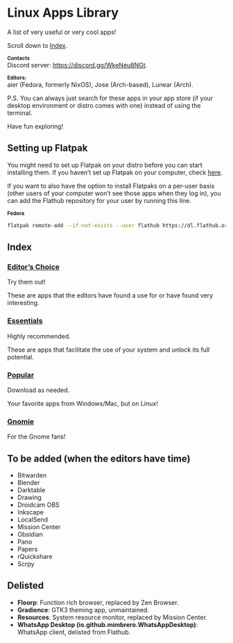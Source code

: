# Linux Apps Library

A list of very useful or very cool apps!

Scroll down to [Index](#index).

**<sub>Contacts</sub>**\
Discord server: https://discord.gg/WkeNeu8NGt.

**<sub>Editors:</sub>**\
aier (Fedora, formerly NixOS), Jose (Arch-based), Lunear (Arch).

P.S. You can always just search for these apps in your app store (if your desktop environment or distro comes with one) instead of using the terminal.

Have fun exploring!

## Setting up Flatpak

You might need to set up Flatpak on your distro before you can start installing them. If you haven’t set up Flatpak on your computer, check [here](https://flathub.org/setup).

If you want to also have the option to install Flatpaks on a per-user basis (other users of your computer won’t see those apps when they log in), you can add the Flathub repository for your user by running this line.

**<sub>Fedora</sub>**

```bash
flatpak remote-add --if-not-exists --user flathub https://dl.flathub.org/repo/flathub.flatpakrepo
```

## Index

### [Editor’s Choice](LinuxAppsLibrary/editorsChoice.md)

Try them out!

These are apps that the editors have found a use for or have found very interesting.

### [Essentials](LinuxAppsLibrary/essentials.md)

Highly recommended.

These are apps that facilitate the use of your system and unlock its full potential.

### [Popular](LinuxAppsLibrary/popular.md)

Download as needed.

Your favorite apps from Windows/Mac, but on Linux!

### [Gnomie](LinuxAppsLibrary/gnomie.md)

For the Gnome fans!

## To be added (when the editors have time)

- Bitwarden
- Blender
- Darktable
- Drawing
- Droidcam OBS
- Inkscape
- LocalSend
- Mission Center
- Obsidian
- Pano
- Papers
- rQuickshare
- Scrpy

## Delisted

- **Floorp**: Function rich browser, replaced by Zen Browser.
- **Gradience**: GTK3 theming app, unmaintained.
- **Resources**: System resource monitor, replaced by Mission Center.
- **WhatsApp Desktop (io.github.mimbrero.WhatsAppDesktop)**: WhatsApp client, delisted from Flathub.
